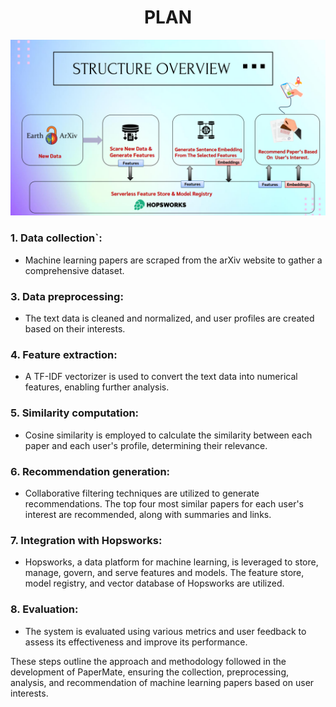 
<center>
  <h1>PLAN</h1>
</center>

![img](https://github.com/Zaheer-10/PaperMate/blob/main/Resources/Pre-Development/structure%20of%20papermate.png)

### 1. Data collection`:
   - Machine learning papers are scraped from the arXiv website to gather a comprehensive dataset.

### 3. Data preprocessing:
   - The text data is cleaned and normalized, and user profiles are created based on their interests.

### 4. Feature extraction:
   - A TF-IDF vectorizer is used to convert the text data into numerical features, enabling further analysis.

### 5. Similarity computation:
   - Cosine similarity is employed to calculate the similarity between each paper and each user's profile, determining their relevance.

### 6. Recommendation generation:
   - Collaborative filtering techniques are utilized to generate recommendations. The top four most similar papers for each user's interest are recommended, along with summaries and links.

### 7. Integration with Hopsworks:
   - Hopsworks, a data platform for machine learning, is leveraged to store, manage, govern, and serve features and models. The feature store, model registry, and vector database of Hopsworks are utilized.

### 8. Evaluation:
   - The system is evaluated using various metrics and user feedback to assess its effectiveness and improve its performance.

These steps outline the approach and methodology followed in the development of PaperMate, ensuring the collection, preprocessing, analysis, and recommendation of machine learning papers based on user interests.
